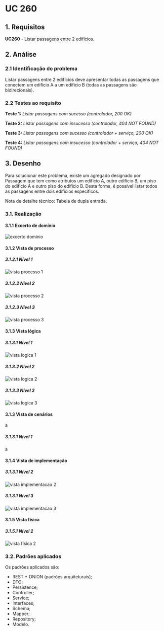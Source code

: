 # UC 260

## 1. Requisitos

**UC260** - Listar passagens entre 2 edifícios.

## 2. Análise

### 2.1 Identificação do problema

Listar passagens entre 2 edifícios deve apresentar todas as passagens que conectem um edificio A a um edificio B (todas as passagens são bidirecionais).

### 2.2 Testes ao requisito

**Teste 1:** *Listar passagens com sucesso (controlador, 200 OK)*

**Teste 2:** *Listar passagens com insucesso (controlador, 404 NOT FOUND)*

**Teste 3:** *Listar passagens com sucesso (controlador + serviço, 200 OK)*

**Teste 4:** *Listar passagens com insucesso (controlador + serviço, 404 NOT FOUND)*

## 3. Desenho

Para solucionar este problema, existe um agregado designado por Passagem que tem como atributos um edificio A, outro edificio B, um piso do edificio A e outro piso do edificio B. Desta forma, é possível listar todos as passagens entre dois edificios especificos.

Nota de detalhe técnico: Tabela de dupla entrada.

### 3.1. Realização

#### 3.1.1 Excerto de domínio

![excerto dominio](ed260.svg "ed260.svg")

#### 3.1.2 Vista de processo

##### 3.1.2.1 Nível 1

![vista processo 1](vp1.svg "Vista processo - nível 1")

##### 3.1.2.2 Nível 2

![vista processo 2](vp2.svg "Vista processo - nível 2")

##### 3.1.2.3 Nível 3

![vista processo 3](vp260.svg "Vista processo - nível 3")

#### 3.1.3 Vista lógica

##### 3.1.3.1 Nível 1

![vista logica 1](/docs/logical_view/level1/vl1.svg "Vista lógica - nível 1")

##### 3.1.3.2 Nível 2

![vista logica 2](/docs/logical_view/level2/vl2.svg "Vista lógica - nível 2")

##### 3.1.3.3 Nível 3

![vista logica 3](/docs/logical_view/level3/vl3.svg "Vista lógica - nível 3")

#### 3.1.3 Vista de cenários

a

##### 3.1.3.1 Nível 1

a

#### 3.1.4 Vista de implementação

##### 3.1.3.1 Nível 2

![vista implementacao 2](/docs/implementation_view/iv2.svg "Vista implementação - nível 2")

##### 3.1.3.1 Nível 3

![vista implementacao 3](/docs/implementation_view/iv3.svg "Vista implementação - nível 3")

#### 3.1.5 Vista física

##### 3.1.5.1 Nível 2

![vista física 2](/docs/physical_view/level2/vf2.svg "Vista física - nível 2")

### 3.2. Padrões aplicados

Os padrões aplicados são:

- REST + ONION (padrões arquiteturais);
- DTO;
- Persistence;
- Controller;
- Service;
- Interfaces;
- Schema;
- Mapper;
- Repository;
- Modelo.
